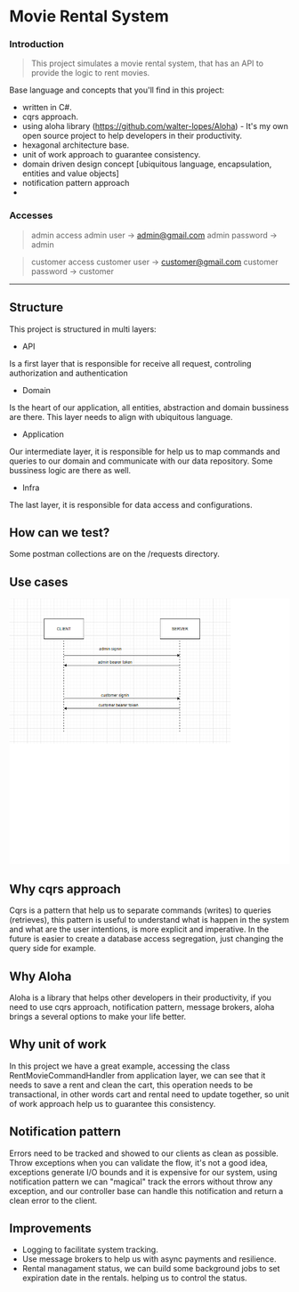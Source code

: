 # Movie Rental System

### Introduction

> This project simulates a movie rental system, that has an API to provide the logic to rent movies. 

Base language and concepts that you'll find in this project:

- written in C#.
- cqrs approach.
- using aloha library (https://github.com/walter-lopes/Aloha) - It's my own open source project to help developers in their productivity.
- hexagonal architecture base.
- unit of work approach to guarantee consistency.
- domain driven design concept [ubiquitous language, encapsulation, entities and value objects]
- notification pattern approach
- 
### Accesses

> admin access
admin user -> admin@gmail.com
admin password -> admin

> customer access
customer user -> customer@gmail.com
customer password -> customer
----------

## Structure

This project is structured in multi layers:

- API
 
 Is a first layer that is responsible for receive all request, controling authorization and authentication

 - Domain

 Is the heart of our application, all entities, abstraction and domain bussiness are there. This layer needs to align with ubiquitous language.

 - Application

Our intermediate layer, it is responsible for help us to map commands and queries to our domain and communicate with our data repository. Some bussiness logic are there as well.

- Infra

The last layer, it is responsible for data access and configurations.

## How can we test?

Some postman collections are on the /requests directory.


## Use cases

![auth](https://github.com/walter-lopes/movies-rental-service/blob/master/docs/auth.png)

## Why cqrs approach

Cqrs is a pattern that help us to separate commands (writes) to queries (retrieves), this pattern is useful to understand what is happen in the system and what are the user intentions, is more explicit and imperative.
In the future is easier to create a database access segregation, just changing the query side for example.

## Why Aloha

Aloha is a library that helps other developers in their productivity, if you need to use cqrs approach, notification pattern, message brokers, aloha brings a several options to make your life better.

## Why unit of work

In this project we have a great example, accessing the class RentMovieCommandHandler from application layer, we can see that it needs to save a rent and clean the cart, this operation needs to be transactional,
in other words cart and rental need to update together, so unit of work approach help us to guarantee this consistency.

## Notification pattern

Errors need to be tracked and showed to our clients as clean as possible. Throw exceptions when you can validate the flow, it's not a good idea, exceptions generate I/O bounds and it is expensive for our system, 
using notification pattern we can "magical" track the errors without throw any exception, and our controller base can handle this notification and return a clean error to the client.

## Improvements

- Logging to facilitate system tracking.
- Use message brokers to help us with async payments and resilience.
- Rental managament status, we can build some background jobs to set expiration date in the rentals. helping us to control the status.


  
